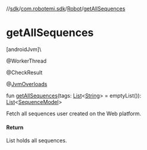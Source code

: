 //[sdk](../../../index.md)/[com.robotemi.sdk](../index.md)/[Robot](index.md)/[getAllSequences](get-all-sequences.md)

# getAllSequences

[androidJvm]\

@WorkerThread

@CheckResult

@[JvmOverloads](https://kotlinlang.org/api/latest/jvm/stdlib/kotlin.jvm/-jvm-overloads/index.html)

fun [getAllSequences](get-all-sequences.md)(tags: [List](https://kotlinlang.org/api/latest/jvm/stdlib/kotlin.collections/-list/index.html)&lt;[String](https://kotlinlang.org/api/latest/jvm/stdlib/kotlin/-string/index.html)&gt; = emptyList()): [List](https://kotlinlang.org/api/latest/jvm/stdlib/kotlin.collections/-list/index.html)&lt;[SequenceModel](../../com.robotemi.sdk.sequence/-sequence-model/index.md)&gt;

Fetch all sequences user created on the Web platform.

#### Return

List holds all sequences.
